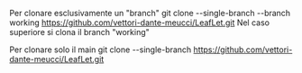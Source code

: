 Per clonare esclusivamente un "branch" 
git clone --single-branch --branch working 
https://github.com/vettori-dante-meucci/LeafLet.git
Nel caso superiore si clona il branch "working"

Per clonare solo il main
git clone --single-branch https://github.com/vettori-dante-meucci/LeafLet.git
